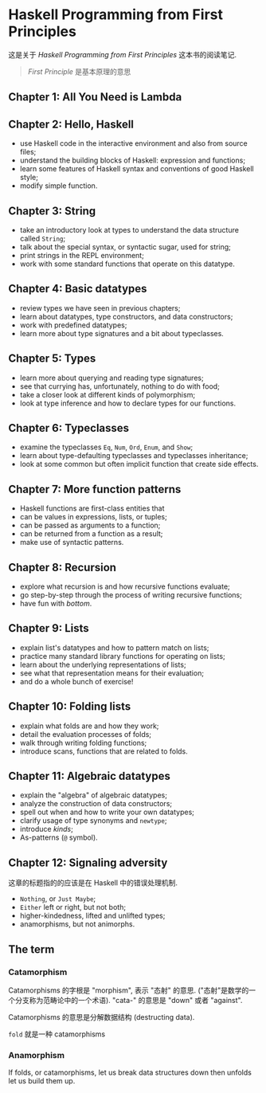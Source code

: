 # Haskell Programming from First Principles

这是关于 *Haskell Programming from First Principles* 这本书的阅读笔记.

> *First Principle* 是基本原理的意思

## Chapter 1: All You Need is Lambda

## Chapter 2: Hello, Haskell

- use Haskell code in the interactive environment and also from source files;
- understand the building blocks of Haskell: expression and functions;
- learn some features of Haskell syntax and conventions of good Haskell style;
- modify simple function.

## Chapter 3: String

- take an introductory look at types to understand the data structure called `String`;
- talk about the special syntax, or syntactic sugar, used for string;
- print strings in the REPL environment;
- work with some standard functions that operate on this datatype.

## Chapter 4: Basic datatypes

- review types we have seen in previous chapters;
- learn about datatypes, type constructors, and data constructors;
- work with predefined datatypes;
- learn more about type signatures and a bit about typeclasses.

## Chapter 5: Types

- learn more about querying and reading type signatures;
- see that currying has, unfortunately, nothing to do with food;
- take a closer look at different kinds of polymorphism;
- look at type inference and how to declare types for our functions.

## Chapter 6: Typeclasses

- examine the typeclasses `Eq`, `Num`, `Ord`, `Enum`, and `Show`;
- learn about type-defaulting typeclasses and typeclasses inheritance;
- look at some common but often implicit function that create side effects.

## Chapter 7: More function patterns

- Haskell functions are first-class entities that
- can be values in expressions, lists, or tuples;
- can be passed as arguments to a function;
- can be returned from a function as a result;
- make use of syntactic patterns.

## Chapter 8: Recursion

- explore what recursion is and how recursive functions evaluate;
- go step-by-step through the process of writing recursive functions;
- have fun with *bottom*.

## Chapter 9: Lists

- explain list's datatypes and how to pattern match on lists;
- practice many standard library functions for operating on lists;
- learn about the underlying representations of lists;
- see what that representation means for their evaluation;
- and do a whole bunch of exercise!

## Chapter 10: Folding lists

- explain what folds are and how they work;
- detail the evaluation processes of folds;
- walk through writing folding functions;
- introduce scans, functions that are related to folds.

## Chapter 11: Algebraic datatypes

- explain the "algebra" of algebraic datatypes;
- analyze the construction of data constructors;
- spell out when and how to write your own datatypes;
- clarify usage of type synonyms and `newtype`;
- introduce *kinds*;
- As-patterns (`@` symbol).

## Chapter 12: Signaling adversity

这章的标题指的的应该是在 Haskell 中的错误处理机制.

- `Nothing`, or `Just Maybe`;
- `Either` left or right, but not both;
- higher-kindedness, lifted and unlifted types;
- anamorphisms, but not animorphs.

## The term

### Catamorphism

Catamorphisms 的字根是 "morphism", 表示 "态射" 的意思. ("态射"是数学的一个分支称为范畴论中的一个术语). "cata-" 的意思是 "down" 或者 "against".

Catamorphisms 的意思是分解数据结构 (destructing data).

`fold` 就是一种 catamorphisms

### Anamorphism

If folds, or catamorphisms, let us break data structures down then unfolds let us build them up.
